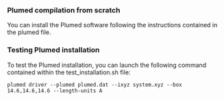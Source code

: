 ### Plumed compilation from scratch

You can install the Plumed software following the instructions contained in the plumed file. 

### Testing Plumed installation 

To test the Plumed installation, you can launch the following command contained within the test_installation.sh file:
```
plumed driver --plumed plumed.dat --ixyz system.xyz --box 14.6,14.6,14.6 --length-units A
```
